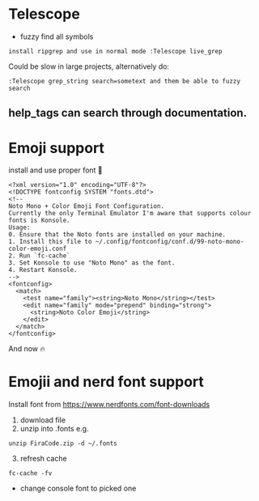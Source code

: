 # Telescope
- fuzzy find all symbols
```
install ripgrep and use in normal mode :Telescope live_grep
```
Could be slow in large projects, alternatively do:
```
:Telescope grep_string search=sometext and them be able to fuzzy search
```
## help_tags can search through documentation.

# Emoji support
install and use proper font 💯
```
<?xml version="1.0" encoding="UTF-8"?>
<!DOCTYPE fontconfig SYSTEM "fonts.dtd">
<!--
Noto Mono + Color Emoji Font Configuration.
Currently the only Terminal Emulator I'm aware that supports colour fonts is Konsole.
Usage:
0. Ensure that the Noto fonts are installed on your machine.
1. Install this file to ~/.config/fontconfig/conf.d/99-noto-mono-color-emoji.conf
2. Run `fc-cache`
3. Set Konsole to use "Noto Mono" as the font.
4. Restart Konsole.
-->
<fontconfig>
  <match>
    <test name="family"><string>Noto Mono</string></test>
    <edit name="family" mode="prepend" binding="strong">
      <string>Noto Color Emoji</string>
    </edit>
  </match>
</fontconfig>
```
And now 🔥

# Emojii and nerd font support
Install font from https://www.nerdfonts.com/font-downloads 
1. download file
2. unzip into .fonts e.g.
```
unzip FiraCode.zip -d ~/.fonts 
``` 
3. refresh cache 
```
fc-cache -fv
```
- change console font to picked one

